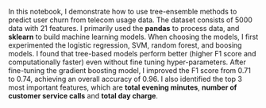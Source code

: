 In this notebook, I demonstrate how to use tree-ensemble methods to predict user churn  from telecom usage data. The dataset consists of 5000 data with 21 features. I primarily used the **pandas** to process data, and **sklearn** to build machine learning models. When choosing the models, I first experimented the logistic regression, SVM, random forest, and boosing models. I found that tree-based models perform better (higher F1 score and computationally faster) even without fine tuning hyper-parameters. After fine-tuning the gradient boosting model, I improved the F1 score from 0.71 to 0.74, achieving an overall accuracy of 0.96. I also identified the top 3 most important features, which are **total evening minutes**, **number of customer service calls** and **total day charge**.
